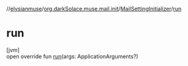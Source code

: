 //[elysianmuse](../../../index.md)/[org.darkSolace.muse.mail.init](../index.md)/[MailSettingInitializer](index.md)/[run](run.md)

# run

[jvm]\
open override fun [run](run.md)(args: ApplicationArguments?)
